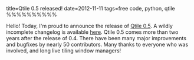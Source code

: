 title=Qtile 0.5 released!
date=2012-11-11
tags=free code, python, qtile
%%%%%%%%%%

Hello! Today, I'm proud to announce the release of [Qtile 0.5][1]. A
wildly incomplete changelog is available [here][2]. Qtile 0.5 comes
more than two years after the release of 0.4. There have been many
major improvements and bugfixes by nearly 50 contributors. Many thanks
to everyone who was involved, and long live tiling window managers!

 [1]: https://github.com/qtile/qtile/commit/dd52b52fb8713b5b983c1a034a67bfc6fa269573
 [2]: http://docs.qtile.org/en/latest/releases/0.5.html
